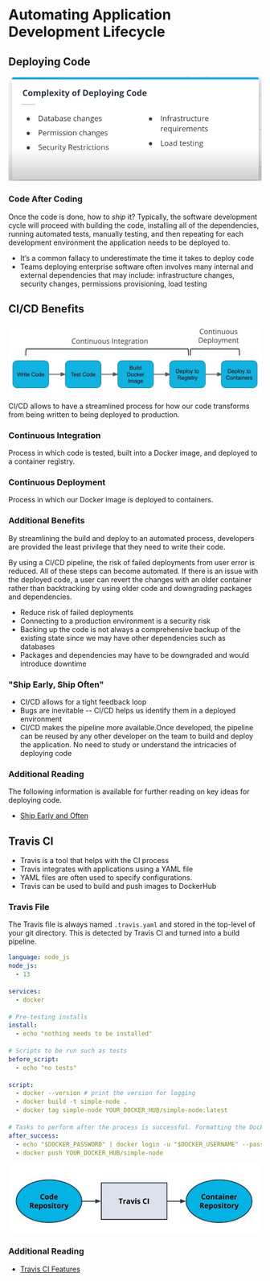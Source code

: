 # Automating Application Development Lifecycle

## Deploying Code
![](resources/complexity-of-deploying-code.png)

### Code After Coding
Once the code is done, how to  _ship_  it? Typically, the software development cycle will proceed with building the code, installing all of the dependencies, running automated tests, manually testing, and then repeating for each development environment the application needs to be deployed to.

-   It’s a common fallacy to underestimate the time it takes to deploy code
-   Teams deploying enterprise software often involves many internal and external dependencies that may include: infrastructure changes, security changes, permissions provisioning, load testing

## CI/CD Benefits
![](resources/ci-cd-flow.png)

CI/CD allows to have a streamlined process for how our code transforms from being written to being deployed to production.

### Continuous Integration
Process in which code is tested, built into a Docker image, and deployed to a container registry.

### Continuous Deployment
Process in which our Docker image is deployed to containers.

### Additional Benefits
By streamlining the build and deploy to an automated process, developers are provided the least privilege that they need to write their code.

By using a CI/CD pipeline, the risk of failed deployments from user error is reduced. All of these steps can become automated. If there is an issue with the deployed code, a user can revert the changes with an older container rather than backtracking by using older code and downgrading packages and dependencies.

-   Reduce risk of failed deployments
-   Connecting to a production environment is a security risk
-   Backing up the code is not always a comprehensive backup of the existing state since we may have other dependencies such as databases
-   Packages and dependencies may have to be downgraded and would introduce downtime

### "Ship Early, Ship Often"
-   CI/CD allows for a tight feedback loop
-   Bugs are inevitable -- CI/CD helps us identify them in a deployed environment
-   CI/CD makes the pipeline more available.Once developed, the pipeline can be reused by any other developer on the team to build and deploy the application. No need to study or understand the intricacies of deploying code

### Additional Reading
The following information is available for further reading on key ideas for deploying code.
-   [Ship Early and Often](https://blog.ycombinator.com/tips-ship-early-and-often/)

## Travis CI
-   Travis is a tool that helps with the CI process
-   Travis integrates with applications using a YAML file
-   YAML files are often used to specify configurations.
-   Travis can be used to build and push images to DockerHub

### Travis File

The Travis file is always named  `.travis.yaml`  and stored in the top-level of your git directory. This is detected by Travis CI and turned into a build pipeline.

```yaml
language: node_js
node_js:
  - 13

services:
  - docker

# Pre-testing installs
install:
  - echo "nothing needs to be installed"

# Scripts to be run such as tests
before_script:
  - echo "no tests"

script:
  - docker --version # print the version for logging
  - docker build -t simple-node .
  - docker tag simple-node YOUR_DOCKER_HUB/simple-node:latest

# Tasks to perform after the process is successful. Formatting the Docker username and password as below enables you to programmatically log in without having the password exposed in logs.
after_success:
  - echo "$DOCKER_PASSWORD" | docker login -u "$DOCKER_USERNAME" --password-stdin
  - docker push YOUR_DOCKER_HUB/simple-node
```

![](resources/coderepo-travis-imagerepo.png)


### Additional Reading
-   [Travis CI Features](https://docs.travis-ci.com/user/for-beginners/)